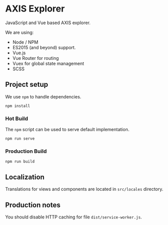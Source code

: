# AXIS Explorer

JavaScript and Vue based AXIS explorer.

We are using:
* Node / NPM
* ES2015 (and beyond) support.
* Vue.js
* Vue Router for routing
* Vuex for global state management
* SCSS

## Project setup

We use `npm` to handle dependencies.

```shell
npm install
```

### Hot Build

The `npm` script can be used to serve default implementation.

```shell
npm run serve
```

### Production Build

```shell
npm run build
```

## Localization

Translations for views and components are located in `src/locales` directory.

## Production notes

You should disable HTTP caching for file `dist/service-worker.js`.
